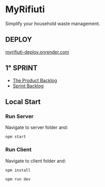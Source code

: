 # MyRifiuti
 Simplify your household waste management.

## DEPLOY
[myrifiuti-deploy.onrender.com](https://myrifiuti-deploy.onrender.com)

## 1° SPRINT
* [The Product Backlog](https://docs.google.com/spreadsheets/d/1fSB404_ko7UfG_ONxX8HcZiFO44lBejs-oGBEsbrl7Y/edit?usp=sharing)
* [Sprint Backlog](https://docs.google.com/spreadsheets/d/1sEuMaWGJOMdDcYxXcDykN0flDHW0HYY7jCWyfRluyfw/edit?usp=sharing)

## Local Start
### Run Server
Navigate to server folder and:
```
npm start
```
### Run Client
Navigate to client folder and:
```
npm install

npm run dev
```

